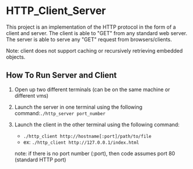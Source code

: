 # HTTP_Client_Server

This project is an implementation of the HTTP protocol in the form of a client and server. The client is able to "GET" from any standard web server. The server is able to serve any "GET" request from browsers/clients.

Note: client does not support caching or recursively retrieving embedded objects.  


## How To Run Server and Client

1. Open up two different terminals (can be on the same machine or different vms)
2. Launch the server in one terminal using the following command:```./http_server port_number```
3. Launch the client in the other terminal using the following command: 
    - ```./http_client http://hostname[:port]/path/to/file``` 
    - ex: ```./http_client http://127.0.0.1/index.html```

    note: if there is no port number (:port), then code assumes port 80 (standard HTTP port)